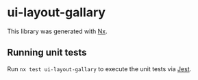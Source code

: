 # ui-layout-gallary

This library was generated with [Nx](https://nx.dev).

## Running unit tests

Run `nx test ui-layout-gallary` to execute the unit tests via [Jest](https://jestjs.io).
